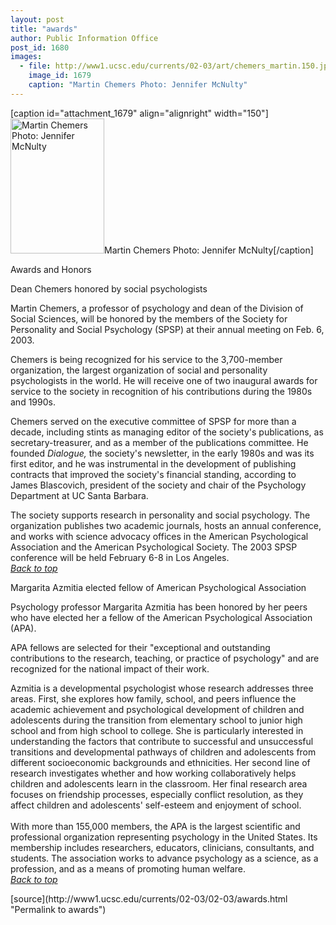 ```yaml
---
layout: post
title: "awards"
author: Public Information Office
post_id: 1680
images:
  - file: http://www1.ucsc.edu/currents/02-03/art/chemers_martin.150.jpg
    image_id: 1679
    caption: "Martin Chemers Photo: Jennifer McNulty"
---
```


[caption id="attachment_1679" align="alignright" width="150"]<a href="http://localhost/mysite/wp-content/uploads/2003/02/chemers_martin.150.jpg"><img class="size-full wp-image-1679" src="http://localhost/mysite/wp-content/uploads/2003/02/chemers_martin.150.jpg" alt="Martin Chemers Photo: Jennifer McNulty" width="150" height="216" /></a>Martin Chemers Photo: Jennifer McNulty[/caption]
<p class="pagehead">
  Awards and Honors
</p>
<p>
  <span class="sectionhead"><a name="chemers" id="chemers"></a>Dean Chemers honored by social psychologists</span><br>
</p>
<p>
  Martin Chemers, a professor of psychology and dean of the Division of Social Sciences, will be honored by the members of the Society for Personality and Social Psychology (SPSP) at their annual meeting on Feb. 6, 2003.<br>
</p>
<p>
  Chemers is being recognized for his service to the 3,700-member organization, the largest organization of social and personality psychologists in the world. He will receive one of two inaugural awards for service to the society in recognition of his contributions during the 1980s and 1990s.<br>
</p>
<p>
  Chemers served on the executive committee of SPSP for more than a decade, including stints as managing editor of the society's publications, as secretary-treasurer, and as a member of the publications committee. He founded <i>Dialogue,</i> the society's newsletter, in the early 1980s and was its first editor, and he was instrumental in the development of publishing contracts that improved the society's financial standing, according to James Blascovich, president of the society and chair of the Psychology Department at UC Santa Barbara.<br>
</p>
<p>
  The society supports research in personality and social psychology. The organization publishes two academic journals, hosts an annual conference, and works with science advocacy offices in the American Psychological Association and the American Psychological Society. The 2003 SPSP conference will be held February 6-8 in Los Angeles.<br>
  <a href="#chemers"><i>Back to top</i></a>
</p>
<p class="sectionhead">
  <a name="azmitia" id="azmitia"></a>Margarita Azmitia elected fellow of American Psychological Association
</p>
<p>
  Psychology professor Margarita Azmitia has been honored by her peers who have elected her a fellow of the American Psychological Association (APA).
</p>
<p>
  APA fellows are selected for their "exceptional and outstanding contributions to the research, teaching, or practice of psychology" and are recognized for the national impact of their work.<br>
</p>
<p>
  Azmitia is a developmental psychologist whose research addresses three areas. First, she explores how family, school, and peers influence the academic achievement and psychological development of children and adolescents during the transition from elementary school to junior high school and from high school to college. She is particularly interested in understanding the factors that contribute to successful and unsuccessful transitions and developmental pathways of children and adolescents from different socioeconomic backgrounds and ethnicities. Her second line of research investigates whether and how working collaboratively helps children and adolescents learn in the classroom. Her final research area focuses on friendship processes, especially conflict resolution, as they affect children and adolescents' self-esteem and enjoyment of school.<br>
  <br>
  With more than 155,000 members, the APA is the largest scientific and professional organization representing psychology in the United States. Its membership includes researchers, educators, clinicians, consultants, and students. The association works to advance psychology as a science, as a profession, and as a means of promoting human welfare.<br>
  <a href="#chemers"><i>Back to top</i></a><a href="#pettigrew"></a>
</p>
<p>

</p>
[source](http://www1.ucsc.edu/currents/02-03/02-03/awards.html "Permalink to awards")
